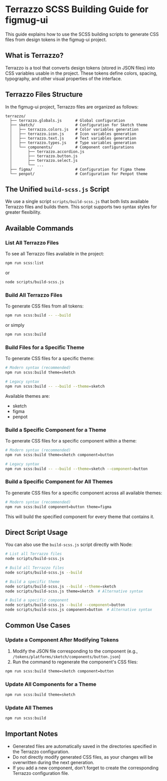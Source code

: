 # Terrazzo SCSS Building Guide for figmug-ui

This guide explains how to use the SCSS building scripts to generate CSS files from design tokens in the figmug-ui project.

## What is Terrazzo?

Terrazzo is a tool that converts design tokens (stored in JSON files) into CSS variables usable in the project. These tokens define colors, spacing, typography, and other visual properties of the interface.

## Terrazzo Files Structure

In the figmug-ui project, Terrazzo files are organized as follows:

```
terrazzo/
  ├── terrazzo.globals.js      # Global configuration
  ├── sketch/                  # Configuration for Sketch theme
  │   ├── terrazzo.colors.js   # Color variables generation
  │   ├── terrazzo.icon.js     # Icon variables generation
  │   ├── terrazzo.text.js     # Text variables generation
  │   ├── terrazzo.types.js    # Type variables generation
  │   └── components/          # Component configurations
  │       ├── terrazzo.accordion.js
  │       ├── terrazzo.button.js
  │       ├── terrazzo.select.js
  │       └── ...
  ├── figma/                   # Configuration for Figma theme
  └── penpot/                  # Configuration for Penpot theme
```

## The Unified `build-scss.js` Script

We use a single script `scripts/build-scss.js` that both lists available Terrazzo files and builds them. This script supports two syntax styles for greater flexibility.

## Available Commands

### List All Terrazzo Files

To see all Terrazzo files available in the project:

```bash
npm run scss:list
```

or

```bash
node scripts/build-scss.js
```

### Build All Terrazzo Files

To generate CSS files from all tokens:

```bash
npm run scss:build -- --build
```

or simply

```bash
npm run scss:build
```

### Build Files for a Specific Theme

To generate CSS files for a specific theme:

```bash
# Modern syntax (recommended)
npm run scss:build theme=sketch

# Legacy syntax
npm run scss:build -- --build --theme=sketch
```

Available themes are:

- sketch
- figma
- penpot

### Build a Specific Component for a Theme

To generate CSS files for a specific component within a theme:

```bash
# Modern syntax (recommended)
npm run scss:build theme=sketch component=button

# Legacy syntax
npm run scss:build -- --build --theme=sketch --component=button
```

### Build a Specific Component for All Themes

To generate CSS files for a specific component across all available themes:

```bash
# Modern syntax (recommended)
npm run scss:build component=button theme=figma
```

This will build the specified component for every theme that contains it.

## Direct Script Usage

You can also use the `build-scss.js` script directly with Node:

```bash
# List all Terrazzo files
node scripts/build-scss.js

# Build all Terrazzo files
node scripts/build-scss.js --build

# Build a specific theme
node scripts/build-scss.js --build --theme=sketch
node scripts/build-scss.js theme=sketch  # Alternative syntax

# Build a specific component
node scripts/build-scss.js --build --component=button
node scripts/build-scss.js component=button  # Alternative syntax
```

## Common Use Cases

### Update a Component After Modifying Tokens

1. Modify the JSON file corresponding to the component (e.g., `/tokens/platforms/sketch/components/button.json`)
2. Run the command to regenerate the component's CSS files:

```bash
npm run scss:build theme=sketch component=button
```

### Update All Components for a Theme

```bash
npm run scss:build theme=sketch
```

### Update All Themes

```bash
npm run scss:build
```

## Important Notes

- Generated files are automatically saved in the directories specified in the Terrazzo configuration.
- Do not directly modify generated CSS files, as your changes will be overwritten during the next generation.
- If you add a new component, don't forget to create the corresponding Terrazzo configuration file.
